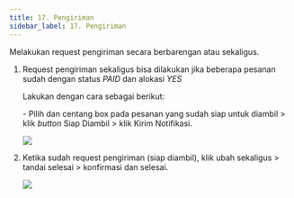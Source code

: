 ```yaml
---
title: 17. Pengiriman
sidebar_label: 17. Pengiriman
---
```

Melakukan request pengiriman secara berbarengan atau sekaligus. 

1. R﻿equest pengiriman sekaligus bisa dilakukan jika beberapa pesanan sudah dengan status *PAID* dan alokasi *YES*

   L﻿akukan dengan cara sebagai berikut:

   \- P﻿ilih dan centang box pada pesanan yang sudah siap untuk diambil > klik *button* Siap Diambil > klik Kirim Notifikasi.

   ![](/img/17.-pengiriman.png)
2. K﻿etika sudah request pengiriman (siap diambil), klik ubah sekaligus > tandai selesai > konfirmasi dan selesai.

   ![](/img/17.-pengiriman-tandai-selesai.png)